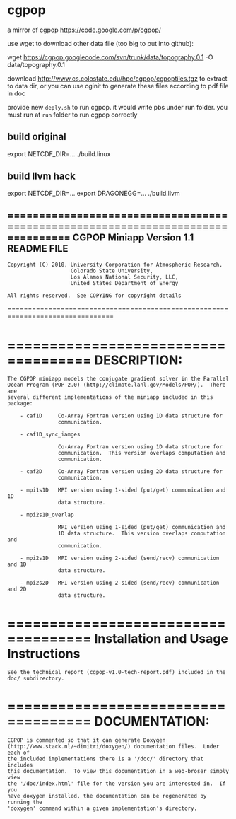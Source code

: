 cgpop
=====

a mirror of cgpop https://code.google.com/p/cgpop/

use wget to download other data file (too big to put into github):

   wget https://cgpop.googlecode.com/svn/trunk/data/topography.0.1 -O data/topography.0.1

download http://www.cs.colostate.edu/hpc/cgpop/cgpoptiles.tgz to extract to
data dir, or you can use cginit to generate these files according to pdf file
in doc

provide new `deply.sh` to run cgpop. it would write pbs under run folder. you
must run at `run` folder to run cgpop correctly

build original
-----------------

   export NETCDF\_DIR=...
   ./build.linux

build llvm hack
------------------

   export NETCDF\_DIR=...
   export DRAGONEGG=...
   ./build.llvm

================================================================================
CGPOP Miniapp Version 1.1
README FILE
-------------------------------

    Copyright (C) 2010, University Corporation for Atmospheric Research,
                        Colorado State University,
                        Los Alamos National Security, LLC,
                        United States Department of Energy
 
    All rights reserved.  See COPYING for copyright details
================================================================================

====================================
DESCRIPTION:
====================================

    The CGPOP miniapp models the conjugate gradient solver in the Parallel
    Ocean Program (POP 2.0) (http://climate.lanl.gov/Models/POP/).  There are
    several different implementations of the miniapp included in this package:
    
        - caf1D     Co-Array Fortran version using 1D data structure for
                    communication.

        - caf1D_sync_iamges

                    Co-Array Fortran version using 1D data structure for
                    communication.  This version overlaps computation and 
                    communication.

        - caf2D     Co-Array Fortran version using 2D data structure for
                    communication.

        - mpi1s1D   MPI version using 1-sided (put/get) communication and 1D
                    data structure.

        - mpi2s1D_overlap
                    
                    MPI version using 1-sided (put/get) communication and
                    1D data structure.  This version overlaps computation and
                    communication.

        - mpi2s1D   MPI version using 2-sided (send/recv) communication and 1D
                    data structure.

        - mpi2s2D   MPI version using 2-sided (send/recv) communication and 2D
                    data structure.

====================================
Installation and Usage Instructions
====================================

    See the technical report (cgpop-v1.0-tech-report.pdf) included in the 
    doc/ subdirectory.


====================================
DOCUMENTATION:
====================================

    CGPOP is commented so that it can generate Doxygen
    (http://www.stack.nl/~dimitri/doxygen/) documentation files.  Under each of
    the included implementations there is a '/doc/' directory that includes
    this documentation.  To view this documentation in a web-broser simply view
    the '/doc/index.html' file for the version you are interested in.  If you
    have doxygen installed, the documentation can be regenerated by running the
    'doxygen' command within a given implementation's directory.
